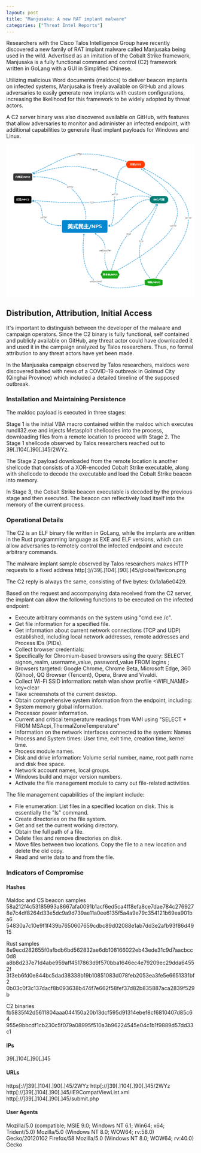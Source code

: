 ```yaml
---
layout: post
title: "Manjusaka: A new RAT implant malware"
categories: ["Threat Intel Reports"]
---
```


Researchers with the Cisco Talos Intelligence Group have recently discovered a new family of RAT implant malware called Manjusaka being used in the wild. Advertised as an imitation of the Cobalt Strike framework, Manjusaka is a fully functional command and control (C2) framework written in GoLang with a GUI in Simplified Chinese.

Utilizing malicious Word documents (maldocs) to deliver beacon implants on infected systems, Manjusaka is freely available on GitHub and allows adversaries to easily generate new implants with custom configurations, increasing the likelihood for this framework to be widely adopted by threat actors.

A C2 server binary was also discovered available on GitHub, with features that allow adversaries to monitor and administer an infected endpoint, with additional capabilities to generate Rust implant payloads for Windows and Linux.

![](/images/manjusaka.PNG)

## Distribution, Attribution, Initial Access

It's important to distinguish between the developer of the malware and campaign operators. Since the C2 binary is fully functional, self contained and publicly available on GitHub, any threat actor could have downloaded it and used it in the campaign analyzed by Talos researchers. Thus, no formal attribution to any threat actors have yet been made.  

In the Manjusaka campaign observed by Talos researchers, maldocs were discovered baited with news of a COVID-19 outbreak in Golmud City (Qinghai Province) which included a detailed timeline of the supposed outbreak.

### Installation and Maintaining Persistence

The maldoc payload is executed in three stages:

Stage 1 is the initial VBA macro contained within the maldoc which executes rundll32.exe and injects Metasploit shellcodes into the process, downloading files from a remote location to proceed with Stage 2. The Stage 1 shellcode observed by Talos researchers reached out to 39[.]104[.]90[.]45/2WYz.

The Stage 2 payload downloaded from the remote location is another shellcode that consists of a XOR-encoded Cobalt Strike executable, along with shellcode to decode the executable and load the Cobalt Strike beacon into memory.

In Stage 3, the Cobalt Strike beacon executable is decoded by the previous stage and then executed. The beacon can reflectively load itself into the memory of the current process.


### Operational Details

The C2 is an ELF binary file written in GoLang, while the implants are written in the Rust programming language as EXE and ELF versions, which can allow adversaries to remotely control the infected endpoint and execute arbitrary commands. 

The malware implant sample observed by Talos researchers makes HTTP requests to a fixed address http[:]//39[.]104[.]90[.]45/global/favicon.png

The C2 reply is always the same, consisting of five bytes: 0x1a1a6e0429.

Based on the request and accompanying data received from the C2 server, the implant can allow the following functions to be executed on the infected endpoint:

- Execute arbitrary commands on the system using "cmd.exe /c".
- Get file information for a specified file.
- Get information about current network connections (TCP and UDP) established, including local network addresses, remote addresses and  Process IDs (PIDs).
- Collect browser credentials:
- Specifically for Chromium-based browsers using the query: SELECT signon_realm, username_value, password_value FROM logins ;
- Browsers targeted: Google Chrome, Chrome Beta, Microsoft Edge, 360 (Qihoo), QQ Browser (Tencent), Opera, Brave and Vivaldi.
- Collect Wi-Fi SSID information: netsh wlan show profile <WIFI_NAME> key=clear
- Take screenshots of the current desktop.
- Obtain comprehensive system information from the endpoint, including:
- System memory global information.
- Processor power information.
- Current and critical temperature readings from WMI using "SELECT * FROM MSAcpi_ThermalZoneTemperature"
- Information on the network interfaces connected to the system: Names
- Process and System times: User time, exit time, creation time, kernel time.
- Process module names.
- Disk and drive information: Volume serial number, name, root path name and disk free space.
- Network account names, local groups.
- Windows build and major version numbers.
- Activate the file management module to carry out file-related activities.

The file management capabilities of the implant include:
- File enumeration: List files in a specified location on disk. This is essentially the "ls" command.
- Create directories on the file system.
- Get and set the current working directory.
- Obtain the full path of a file.
- Delete files and remove directories on disk.
- Move files between two locations. Copy the file to a new location and delete the old copy.
- Read and write data to and from the file.


### Indicators of Compromise
#### Hashes 
Maldoc and CS beacon samples
58a212f4c53185993a8667afa0091b1acf6ed5ca4ff8efa8ce7dae784c276927
8e7c4df8264d33e5dc9a9d739ae11a0ee6135f5a4a9e79c354121b69ea901ba6
54830a7c10e9f1f439b7650607659cdbc89d02088e1ab7dd3e2afb93f86d4915

Rust samples
8e9ecd282655f0afbdb6bd562832ae6db108166022eb43ede31c9d7aacbcc0d8
a8b8d237e71d4abe959aff4517863d9f570bba1646ec4e79209ec29dda64552f
3f3eb6fd0e844bc5dad38338b19b10851083d078feb2053ea3fe5e6651331bf2
0b03c0f3c137dacf8b093638b474f7e662f58fef37d82b835887aca2839f529b

C2 binaries
fb5835f42d5611804aaa044150a20b13dcf595d91314ebef8cf6810407d85c64
955e9bbcdf1cb230c5f079a08995f510a3b96224545e04c1b1f9889d57dd33c1

#### IPs 
39[.]104[.]90[.]45

#### URLs 
https[://]39[.]104[.]90[.]45/2WYz
http[://]39[.]104[.]90[.]45/2WYz
http[://]39[.]104[.]90[.]45/IE9CompatViewList.xml
http[://]39[.]104[.]90[.]45/submit.php

#### User Agents 
Mozilla/5.0 (compatible; MSIE 9.0; Windows NT 6.1; Win64; x64; Trident/5.0)
Mozilla/5.0 (Windows NT 8.0; WOW64; rv:58.0) Gecko/20120102 Firefox/58
Mozilla/5.0 (Windows NT 8.0; WOW64; rv:40.0) Gecko